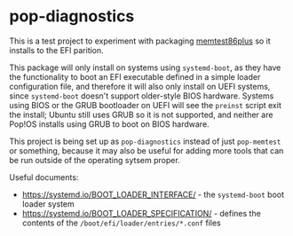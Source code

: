# pop-diagnostics

This is a test project to experiment with packaging [memtest86plus](https://github.com/memtest86plus/memtest86plus/) so it installs to the EFI parition.

This package will only install on systems using `systemd-boot`, as they have the functionality to boot an EFI executable defined in a simple loader configuration file, and therefore it will also only install on UEFI systems, since `systemd-boot` doesn't support older-style BIOS hardware. Systems using BIOS or the GRUB bootloader on UEFI will see the `preinst` script exit the install; Ubuntu still uses GRUB so it is not supported, and neither are Pop!OS installs using GRUB to boot on BIOS hardware.

This project is being set up as `pop-diagnostics` instead of just `pop-memtest` or something, because it may also be useful for adding more tools that can be run outside of the operating sytsem proper.

Useful documents:
* https://systemd.io/BOOT_LOADER_INTERFACE/ - the `systemd-boot` boot loader system
* https://systemd.io/BOOT_LOADER_SPECIFICATION/ - defines the contents of the `/boot/efi/loader/entries/*.conf` files